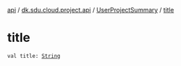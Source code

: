 [api](../../index.md) / [dk.sdu.cloud.project.api](../index.md) / [UserProjectSummary](index.md) / [title](./title.md)

# title

`val title: `[`String`](https://kotlinlang.org/api/latest/jvm/stdlib/kotlin/-string/index.html)